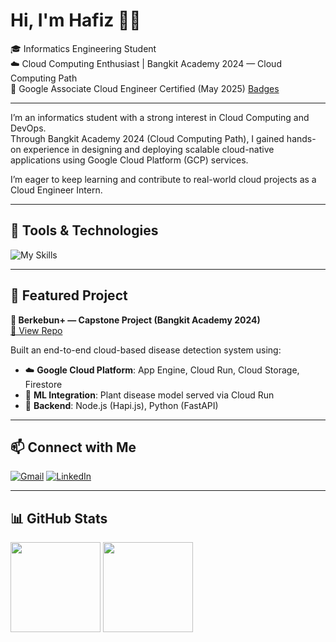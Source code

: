 # Hi, I'm Hafiz 👋🏼

🎓 Informatics Engineering Student <br>
☁️ Cloud Computing Enthusiast | Bangkit Academy 2024 — Cloud Computing Path  
📜 Google Associate Cloud Engineer Certified (May 2025)  [Badges](https://www.credly.com/badges/b8a089c5-6fd7-4727-8e86-6e7fdaa743c6/public_url)

---

I’m an informatics student with a strong interest in Cloud Computing and DevOps.  
Through Bangkit Academy 2024 (Cloud Computing Path), I gained hands-on experience in designing and deploying scalable cloud-native applications using Google Cloud Platform (GCP) services.

I’m eager to keep learning and contribute to real-world cloud projects as a Cloud Engineer Intern.

---

## 🔧 Tools & Technologies
![My Skills](https://skillicons.dev/icons?i=git,gcp,linux,vscode,nodejs,javascript&perline=3)

---

## 📂 Featured Project

**🌱 Berkebun+ — Capstone Project (Bangkit Academy 2024)**  
[🔗 View Repo](https://github.com/CP-Berkebun)

Built an end-to-end cloud-based disease detection system using:  
- ☁️ **Google Cloud Platform**: App Engine, Cloud Run, Cloud Storage, Firestore  
- 🧠 **ML Integration**: Plant disease model served via Cloud Run  
- 🔧 **Backend**: Node.js (Hapi.js), Python (FastAPI)

---

## 📫 Connect with Me

[![Gmail](https://skillicons.dev/icons?i=gmail)](mailto:hafizikhsan73@gmail.com)
[![LinkedIn](https://skillicons.dev/icons?i=linkedin)](https://www.linkedin.com/in/muhammadhafizikhsan/)

---

## 📊 GitHub Stats
<p align="left">
<a>
  <img height="144em" src="https://github-readme-stats.vercel.app/api?username=HafizIkhsan&show_icons=true&theme=transparent"/>
  <img height="144em" src="https://github-readme-stats-eight-theta.vercel.app/api/top-langs/?username=HafizIkhsan&layout=compact&theme=white"/>
</a>
</p>

